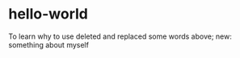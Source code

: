 # hello-world
To learn why to use
    deleted and replaced some words above;
    new: something about myself
